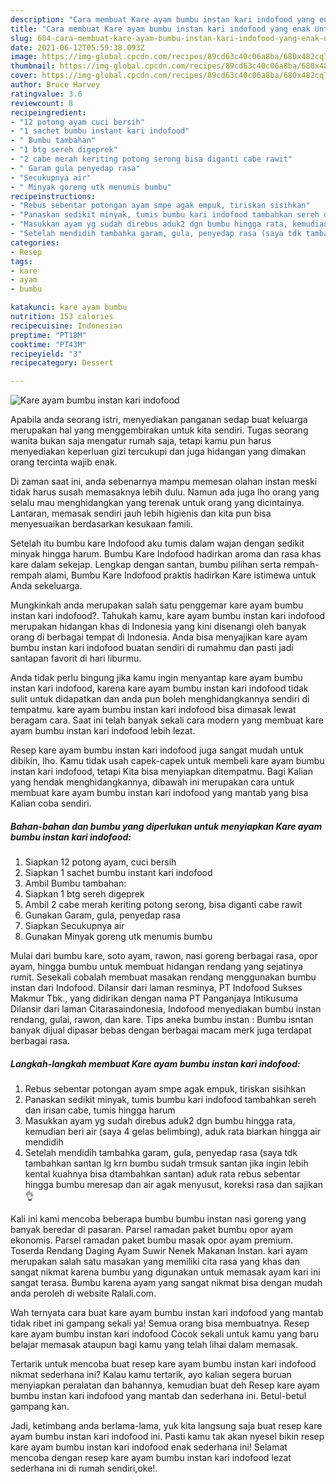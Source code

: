 ```yaml
---
description: "Cara membuat Kare ayam bumbu instan kari indofood yang enak Untuk Jualan"
title: "Cara membuat Kare ayam bumbu instan kari indofood yang enak Untuk Jualan"
slug: 604-cara-membuat-kare-ayam-bumbu-instan-kari-indofood-yang-enak-untuk-jualan
date: 2021-06-12T05:59:38.093Z
image: https://img-global.cpcdn.com/recipes/89cd63c40c06a8ba/680x482cq70/kare-ayam-bumbu-instan-kari-indofood-foto-resep-utama.jpg
thumbnail: https://img-global.cpcdn.com/recipes/89cd63c40c06a8ba/680x482cq70/kare-ayam-bumbu-instan-kari-indofood-foto-resep-utama.jpg
cover: https://img-global.cpcdn.com/recipes/89cd63c40c06a8ba/680x482cq70/kare-ayam-bumbu-instan-kari-indofood-foto-resep-utama.jpg
author: Bruce Harvey
ratingvalue: 3.6
reviewcount: 8
recipeingredient:
- "12 potong ayam cuci bersih"
- "1 sachet bumbu instant kari indofood"
- " Bumbu tambahan"
- "1 btg sereh digeprek"
- "2 cabe merah keriting potong serong bisa diganti cabe rawit"
- " Garam gula penyedap rasa"
- "Secukupnya air"
- " Minyak goreng utk menumis bumbu"
recipeinstructions:
- "Rebus sebentar potongan ayam smpe agak empuk, tiriskan sisihkan"
- "Panaskan sedikit minyak, tumis bumbu kari indofood tambahkan sereh dan irisan cabe, tumis hingga harum"
- "Masukkan ayam yg sudah direbus aduk2 dgn bumbu hingga rata, kemudian beri air (saya 4 gelas belimbing), aduk rata biarkan hingga air mendidih"
- "Setelah mendidih tambahka garam, gula, penyedap rasa (saya tdk tambahkan santan lg krn bumbu sudah trmsuk santan jika ingin lebih kental kuahnya bisa dtambahkan santan) aduk rata rebus sebentar hingga bumbu meresap dan air agak menyusut, koreksi rasa dan sajikan👌"
categories:
- Resep
tags:
- kare
- ayam
- bumbu

katakunci: kare ayam bumbu 
nutrition: 153 calories
recipecuisine: Indonesian
preptime: "PT18M"
cooktime: "PT43M"
recipeyield: "3"
recipecategory: Dessert

---
```



![Kare ayam bumbu instan kari indofood](https://img-global.cpcdn.com/recipes/89cd63c40c06a8ba/680x482cq70/kare-ayam-bumbu-instan-kari-indofood-foto-resep-utama.jpg)

Apabila anda seorang istri, menyediakan panganan sedap buat keluarga merupakan hal yang menggembirakan untuk kita sendiri. Tugas seorang  wanita bukan saja mengatur rumah saja, tetapi kamu pun harus menyediakan keperluan gizi tercukupi dan juga hidangan yang dimakan orang tercinta wajib enak.

Di zaman  saat ini, anda sebenarnya mampu memesan olahan instan meski tidak harus susah memasaknya lebih dulu. Namun ada juga lho orang yang selalu mau menghidangkan yang terenak untuk orang yang dicintainya. Lantaran, memasak sendiri jauh lebih higienis dan kita pun bisa menyesuaikan berdasarkan kesukaan famili. 

Setelah itu bumbu kare Indofood aku tumis dalam wajan dengan sedikit minyak hingga harum. Bumbu Kare Indofood hadirkan aroma dan rasa khas kare dalam sekejap. Lengkap dengan santan, bumbu pilihan serta rempah-rempah alami, Bumbu Kare Indofood praktis hadirkan Kare istimewa untuk Anda sekeluarga.

Mungkinkah anda merupakan salah satu penggemar kare ayam bumbu instan kari indofood?. Tahukah kamu, kare ayam bumbu instan kari indofood merupakan hidangan khas di Indonesia yang kini disenangi oleh banyak orang di berbagai tempat di Indonesia. Anda bisa menyajikan kare ayam bumbu instan kari indofood buatan sendiri di rumahmu dan pasti jadi santapan favorit di hari liburmu.

Anda tidak perlu bingung jika kamu ingin menyantap kare ayam bumbu instan kari indofood, karena kare ayam bumbu instan kari indofood tidak sulit untuk didapatkan dan anda pun boleh menghidangkannya sendiri di tempatmu. kare ayam bumbu instan kari indofood bisa dimasak lewat beragam cara. Saat ini telah banyak sekali cara modern yang membuat kare ayam bumbu instan kari indofood lebih lezat.

Resep kare ayam bumbu instan kari indofood juga sangat mudah untuk dibikin, lho. Kamu tidak usah capek-capek untuk membeli kare ayam bumbu instan kari indofood, tetapi Kita bisa menyiapkan ditempatmu. Bagi Kalian yang hendak menghidangkannya, dibawah ini merupakan cara untuk membuat kare ayam bumbu instan kari indofood yang mantab yang bisa Kalian coba sendiri.

<!--inarticleads1-->

##### Bahan-bahan dan bumbu yang diperlukan untuk menyiapkan Kare ayam bumbu instan kari indofood:

1. Siapkan 12 potong ayam, cuci bersih
1. Siapkan 1 sachet bumbu instant kari indofood
1. Ambil  Bumbu tambahan:
1. Siapkan 1 btg sereh digeprek
1. Ambil 2 cabe merah keriting potong serong, bisa diganti cabe rawit
1. Gunakan  Garam, gula, penyedap rasa
1. Siapkan Secukupnya air
1. Gunakan  Minyak goreng utk menumis bumbu


Mulai dari bumbu kare, soto ayam, rawon, nasi goreng berbagai rasa, opor ayam, hingga bumbu untuk membuat hidangan rendang yang sejatinya rumit. Sesekali cobalah membuat masakan rendang menggunakan bumbu instan dari Indofood. Dilansir dari laman resminya, PT Indofood Sukses Makmur Tbk., yang didirikan dengan nama PT Panganjaya Intikusuma Dilansir dari laman Citarasaindonesia, Indofood menyediakan bumbu instan rendang, gulai, rawon, dan kare. Tips aneka bumbu instan : Bumbu isntan banyak dijual dipasar bebas dengan berbagai macam merk juga terdapat berbagai rasa. 

<!--inarticleads2-->

##### Langkah-langkah membuat Kare ayam bumbu instan kari indofood:

1. Rebus sebentar potongan ayam smpe agak empuk, tiriskan sisihkan
1. Panaskan sedikit minyak, tumis bumbu kari indofood tambahkan sereh dan irisan cabe, tumis hingga harum
1. Masukkan ayam yg sudah direbus aduk2 dgn bumbu hingga rata, kemudian beri air (saya 4 gelas belimbing), aduk rata biarkan hingga air mendidih
1. Setelah mendidih tambahka garam, gula, penyedap rasa (saya tdk tambahkan santan lg krn bumbu sudah trmsuk santan jika ingin lebih kental kuahnya bisa dtambahkan santan) aduk rata rebus sebentar hingga bumbu meresap dan air agak menyusut, koreksi rasa dan sajikan👌


Kali ini kami mencoba beberapa bumbu bumbu instan nasi goreng yang banyak beredar di pasaran. Parsel ramadan paket bumbu opor ayam ekonomis. Parsel ramadan paket bumbu masak opor ayam premium. Toserda Rendang Daging Ayam Suwir Nenek Makanan Instan. kari ayam merupakan salah satu masakan yang memiliki cita rasa yang khas dan sangat nikmat karena bumbu yang digunakan untuk memasak ayam kari ini sangat terasa. Bumbu karena ayam yang sangat nikmat bisa dengan mudah anda peroleh di website Ralali.com. 

Wah ternyata cara buat kare ayam bumbu instan kari indofood yang mantab tidak ribet ini gampang sekali ya! Semua orang bisa membuatnya. Resep kare ayam bumbu instan kari indofood Cocok sekali untuk kamu yang baru belajar memasak ataupun bagi kamu yang telah lihai dalam memasak.

Tertarik untuk mencoba buat resep kare ayam bumbu instan kari indofood nikmat sederhana ini? Kalau kamu tertarik, ayo kalian segera buruan menyiapkan peralatan dan bahannya, kemudian buat deh Resep kare ayam bumbu instan kari indofood yang mantab dan sederhana ini. Betul-betul gampang kan. 

Jadi, ketimbang anda berlama-lama, yuk kita langsung saja buat resep kare ayam bumbu instan kari indofood ini. Pasti kamu tak akan nyesel bikin resep kare ayam bumbu instan kari indofood enak sederhana ini! Selamat mencoba dengan resep kare ayam bumbu instan kari indofood lezat sederhana ini di rumah sendiri,oke!.

